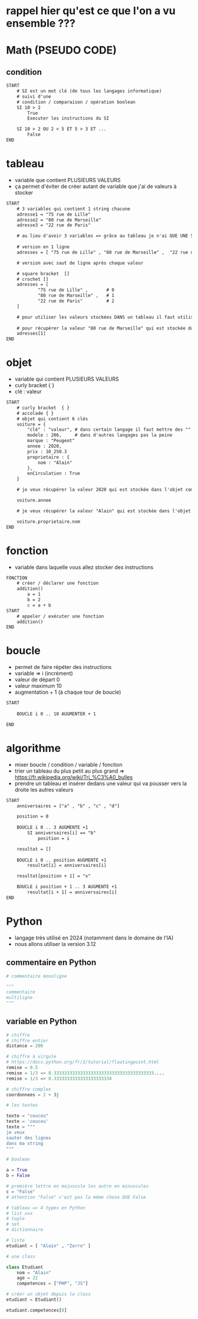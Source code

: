 # rappel hier qu'est ce que l'on a vu ensemble ??? 

# Math (PSEUDO CODE)

## condition

```txt
START
    # SI est un mot clé (de tous les langages informatique)
    # suivi d'une 
    # condition / comparaison / opération boolean
    SI 10 > 2
        True
        Executer les instructions du SI 

    SI 10 > 2 OU 2 < 5 ET 5 > 3 ET ...
        False
END
```

# tableau 

- variable que contient PLUSIEURS VALEURS
- ça permet d'éviter de créer autant de variable que j'ai de valeurs à stocker 

```txt
START
    # 3 variables qui contient 1 string chacune
    adresse1 = "75 rue de Lille"
    adresse2 = "80 rue de Marseille"
    adresse3 = "22 rue de Paris"

    # au lieu d'avoir 3 variables => grâce au tableau je n'ai QUE UNE SEULE VARIABLE qui contient 3 valeurs de type string 
    
    # version en 1 ligne
    adresses = [ "75 rue de Lille" , "80 rue de Marseille" ,  "22 rue de Paris" ]

    # version avec saut de ligne après chaque valeur 

    # square bracket  []
    # crochet []
    adresses = [ 
            "75 rue de Lille" ,       # 0
            "80 rue de Marseille" ,   # 1
            "22 rue de Paris"         # 2
    ]

    # pour utiliser les valeurs stockées DANS un tableau il faut utiliser leur position (index)
    
    # pour récupérer la valeur "80 rue de Marseille" qui est stockée dans le tableau 
    adresses[1]  
END
```

# objet 

- variable qui contient PLUSIEURS VALEURS
- curly bracket  { } 
- clé : valeur

```txt
START    
    # curly bracket  { } 
    # accolade { }
    # objet qui contient 6 clés 
    voiture = {
        "clé" : "valeur", # dans certain langage il faut mettre des "" sur la clé
        modele : 206,     # dans d'autres langages pas la peine 
        marque : "Peugeot"
        annee : 2020,
        prix : 10_250.3
        proprietaire : {
            nom : "Alain"
        },
        enCirculation : True
    }

    # je veux récupérer la valeur 2020 qui est stockée dans l'objet comment faire ?

    voiture.annee 

    # je veux récupérer la valeur "Alain" qui est stockée dans l'objet comment faire ?

    voiture.proprietaire.nom
END
```

# fonction 

- variable dans laquelle vous allez stocker des instructions 

```txt
FONCTION
    # créer / déclarer une fonction
    addition()
        a = 1
        b = 2
        c = a + b 
START
    # appeler / exécuter une fonction 
    addition()
END
```

# boucle 

- permet de faire répéter des instructions
- variable => i (incrément)
- valeur de départ 0
- valeur maximum  10
- augmentation + 1 (à chaque tour de boucle)

```txt
START
    
    BOUCLE i 0 .. 10 AUGMENTER + 1

END
```

# algorithme 

- mixer boucle / condition / variable / fonction 
- trier un tableau du plus petit au plus grand => https://fr.wikipedia.org/wiki/Tri_%C3%A0_bulles
- prendre un tableau et insérer dedans une valeur qui va pousser vers la droite les autres valeurs 

```txt
START
    anniversaires = ["a" , "b" , "c" , "d"]

    position = 0 
    
    BOUCLE i 0 .. 3 AUGMENTE +1
        SI anniversaires[i] == "b"
            position = i 

    resultat = []
    
    BOUCLE i 0 .. position AUGMENTE +1
        resultat[i] = anniversaires[i]

    resultat[position + 1] = "x"

    BOUCLE i position + 1 .. 3 AUGMENTE +1
        resultat[i + 1] = anniversaires[i]
END
```

# Python

- langage très utilisé en 2024 (notamment dans le domaine de l'IA)
- nous allons utiliser la version 3.12

## commentaire en Python

```py
# commentaire monoligne

"""
commentaire
multiligne
"""
```

## variable en Python

```py
# chiffre
# chiffre entier
distance = 200

# chiffre à virgule
# https://docs.python.org/fr/3/tutorial/floatingpoint.html
remise = 0.5
remise = 1/3 => 0.33333333333333333333333333333333333333....
remise = 1/3 => 0.3333333333333333333334

# chiffre complex
coordonnees = 2 + 3j

# les textes

texte = "coucou"
texte = 'coucou'
texte = """
je veux 
sauter des lignes
dans ma string 
"""

# boolean

a = True
b = False

# première lettre en majuscule les autre en minuscules
c = "False"
# attention "False" c'est pas la même chose QUE False 

# tableau => 4 types en Python
# list xxx
# tuple
# set
# dictionnaire

# liste 
etudiant = [ "Alain" , "Zorro" ]

# une class

class Etudiant
    nom = "Alain"
    age = 22
    competences = ["PHP", "JS"]

# créer un objet depuis la class 
etudiant = Etudiant()

etudiant.competences[0]
```